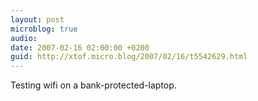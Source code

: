 ```yaml
---
layout: post
microblog: true
audio: 
date: 2007-02-16 02:00:00 +0200
guid: http://xtof.micro.blog/2007/02/16/t5542629.html
---
```

Testing wifi on a bank-protected-laptop.
